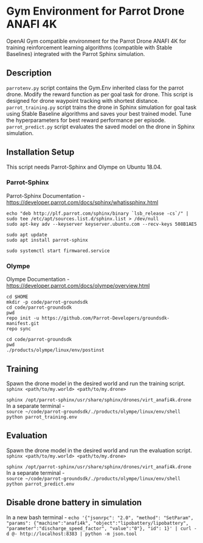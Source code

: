 # Gym Environment for Parrot Drone ANAFI 4K

OpenAI Gym compatible environment for the Parrot Drone ANAFI 4K for training reinforcement learning algorithms (compatible with Stable Baselines) integrated with the Parrot Sphinx simulation.


## Description

```parrotenv.py``` script contains the Gym.Env inherited class for the parrot drone. Modify the reward function as per goal task for drone. This script is designed for drone waypoint tracking with shortest distance. </br>
```parrot_training.py``` script trains the drone in Sphinx simulation for goal task using Stable Baseline algorithms and saves your best trained model. Tune the hyperparameters for best reward performance per episode. </br>
```parrot_predict.py``` script evaluates the saved model on the drone in Sphinx simulation. </br>

## Installation Setup
This script needs Parrot-Sphinx and Olympe on Ubuntu 18.04.
### Parrot-Sphinx
Parrot-Sphinx Documentation - https://developer.parrot.com/docs/sphinx/whatissphinx.html
``` 
echo "deb http://plf.parrot.com/sphinx/binary `lsb_release -cs`/" | sudo tee /etc/apt/sources.list.d/sphinx.list > /dev/null 
sudo apt-key adv --keyserver keyserver.ubuntu.com --recv-keys 508B1AE5

sudo apt update 
sudo apt install parrot-sphinx

sudo systemctl start firmwared.service
```

### Olympe
Olympe Documentation - https://developer.parrot.com/docs/olympe/overview.html

```
cd $HOME
mkdir -p code/parrot-groundsdk
cd code/parrot-groundsdk
pwd
repo init -u https://github.com/Parrot-Developers/groundsdk-manifest.git
repo sync

cd code/parrot-groundsdk
pwd
./products/olympe/linux/env/postinst

```
## Training
Spawn the drone model in the desired world and run the training script.
`sphinx <path/to/my.world> <path/to/my.drone>` </br>

`sphinx /opt/parrot-sphinx/usr/share/sphinx/drones/virt_anafi4k.drone ` </br>
In a separate terminal - </br>
`source ~/code/parrot-groundsdk/./products/olympe/linux/env/shell
python parrot_training.env`

## Evaluation
Spawn the drone model in the desired world and run the evaluation script.
`sphinx <path/to/my.world> <path/to/my.drone>` </br>

`sphinx /opt/parrot-sphinx/usr/share/sphinx/drones/virt_anafi4k.drone ` </br>
In a separate terminal - </br>
`source ~/code/parrot-groundsdk/./products/olympe/linux/env/shell
python parrot_predict.env`

## Disable drone battery in simulation

In a new bash terminal -
`echo '{"jsonrpc": "2.0", "method": "SetParam", "params": {"machine":"anafi4k", "object":"lipobattery/lipobattery", "parameter":"discharge_speed_factor", "value":"0"}, "id": 1}' | curl -d @- http://localhost:8383 | python -m json.tool`





